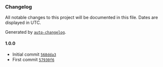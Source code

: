 ### Changelog

All notable changes to this project will be documented in this file. Dates are displayed in UTC.

Generated by [`auto-changelog`](https://github.com/CookPete/auto-changelog).

#### 1.0.0

- Initial commit [`568dda3`](https://github.com/ChrisCodesThings/css-hex-color-to-rgb/commit/568dda3ce31a6fca70145bca56f4390f4e3629a7)
- First commit [`57930f6`](https://github.com/ChrisCodesThings/css-hex-color-to-rgb/commit/57930f6ef51da16e42bcf2d30fcdfdcfa0c7fb74)
